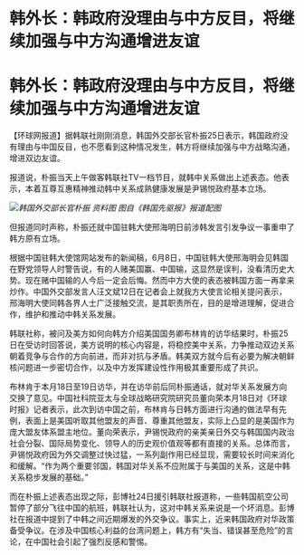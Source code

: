# 韩外长：韩政府没理由与中方反目，将继续加强与中方沟通增进友谊

# 韩外长：韩政府没理由与中方反目，将继续加强与中方沟通增进友谊

【环球网报道】据韩联社刚刚消息，韩国外交部长官朴振25日表示，韩国政府没有理由与中国反目，也不愿看到这种情况发生，韩方将继续加强与中方战略沟通，增进双边友谊。

报道说，朴振当天上午做客韩联社TV一档节目，就韩中关系做出上述表态。他表示，本着互尊互惠精神推动韩中关系成熟健康发展是尹锡悦政府基本立场。

![](https://inews.gtimg.com/om_bt/OHU_uYxMFXHMBzRvT99QMSnfaFYjZYKnRNkhPLsah8XN4AA/1000)_韩国外交部长官朴振
资料图 图自《韩国先驱报》报道配图_

但报道同时声称，朴振还就中国驻韩大使邢海明日前涉韩发言引发争议一事重申了韩方原有立场。

根据中国驻韩大使馆网站发布的新闻稿，6月8日，中国驻韩大使邢海明会见韩国在野党领导人时警告说，有的人赌美国赢、中国输，这显然是误判，没看清历史大势。现在赌中国输的人今后一定会后悔。然而中方大使的表态被韩国方面一再拿来炒作。中国外交部发言人汪文斌12日在记者会上就我方大使言论相关提问表示，邢海明大使同韩各界人士广泛接触交流，是其职责所在，目的是增进理解，促进合作，维护和推动中韩关系发展。

韩联社称，被问及美方如何向韩方介绍美国国务卿布林肯的访华结果时，朴振25日在受访时回答说，美方说明的核心内容是，将稳控美中关系，力争推动双边关系朝着竞争与合作的方向前进，而非对抗与矛盾。韩美双方就今后有必要为解决朝鲜核问题进一步密切合作，以及中方发挥建设性作用极其重要形成了共识。

布林肯于本月18日至19日访华，并在访华前后同朴振通话，就对华关系发展方向交换了意见。中国社科院亚太与全球战略研究院研究员董向荣本月18日对《环球时报》记者表示，此次到访中国之前，布林肯与日韩方面进行沟通的做法早有先例，表面上是美国听取其他盟友的声音、尊重其他盟友，实际上凸显的是美国作为庞大盟友体系盟主地位。董向荣表示，尹锡悦政府的亲美亲日外交与韩国国内政治社会分裂、国际局势变化、领导人的历史观价值观等都有直接的关系。总体而言，尹锡悦政府因为外交调整过快过猛，一系列副作用已经显现，需要较长时间来消化和缓解。“作为两个重要邻国，韩国对华关系不应附属于与美国的关系，这是中韩关系稳步发展的基础。”

而在朴振上述表态出现之际，彭博社24日援引韩联社报道称，一些韩国航空公司暂停了部分飞往中国的航班，韩联社认为，这对中韩关系来说是一个坏消息。彭博社在报道中提到了中韩之间近期爆发的外交争议。事实上，近来韩国政府对华政策备受争议。在涉及中国核心利益的台湾问题上，韩方有“失当、错误甚至危险”的言论，在中国社会引起了强烈反感和警惕。

